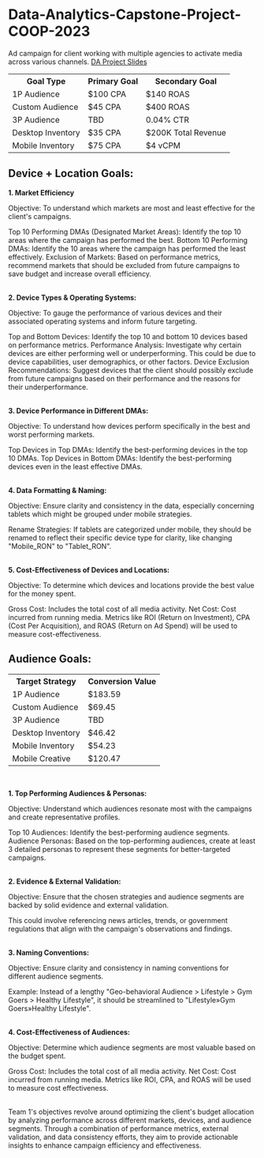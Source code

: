 # Data-Analytics-Capstone-Project-COOP-2023
Ad campaign for client working with multiple agencies to activate media across various channels. 
[DA Project Slides](https://docs.google.com/presentation/d/19jOKTX8baZoIa6-At_t-S8FIKLgnoWp1QXS9aVZYebQ/edit?usp=sharing) 

<table>
	     <tr>
		        <th>Goal Type</th>
		        <th>Primary Goal</th>
		        <th>Secondary Goal</th>
	     </tr>
	     <tr>
		        <td>1P Audience</td>
          <td>$100 CPA</td>
          <td>$140 ROAS</td>
      </tr>
      <tr>
		        <td>Custom Audience</td>
          <td>$45 CPA</td>
          <td>$400 ROAS</td>
 	    <tr/>
	     <tr>
		        <td>3P Audience</td>
		        <td>TBD</td>
          <td>0.04% CTR</td>
	     </tr>
	     <tr>
		        <td>Desktop Inventory</td>
		        <td>$35 CPA</td>
		        <td>$200K Total Revenue</td>
      <tr>
		        <td>Mobile Inventory</td>
		        <td>$75 CPA</td>
          <td>$4 vCPM</td>
	     </tr>
</table>

## **Device + Location Goals:** 

**1. Market Efficiency**
 
Objective: To understand which markets are most and least effective for the client's campaigns. 

Top 10 Performing DMAs (Designated Market Areas): Identify the top 10 areas where the campaign has performed the best. 
Bottom 10 Performing DMAs: Identify the 10 areas where the campaign has performed the least effectively. 
Exclusion of Markets: Based on performance metrics, recommend markets that should be excluded from future campaigns to save budget and increase overall efficiency.<br>


<br>**2. Device Types & Operating Systems:**

Objective: To gauge the performance of various devices and their associated operating systems and inform future targeting. 

Top and Bottom Devices: Identify the top 10 and bottom 10 devices based on performance metrics. 
Performance Analysis: Investigate why certain devices are either performing well or underperforming. This could be due to device capabilities, user demographics, or other factors. 
Device Exclusion Recommendations: Suggest devices that the client should possibly exclude from future campaigns based on their performance and the reasons for their underperformance.<br>


<br>**3. Device Performance in Different DMAs:**

Objective: To understand how devices perform specifically in the best and worst performing markets. 

Top Devices in Top DMAs: Identify the best-performing devices in the top 10 DMAs. 
Top Devices in Bottom DMAs: Identify the best-performing devices even in the least effective DMAs.<br> 


<br>**4. Data Formatting & Naming:**

Objective: Ensure clarity and consistency in the data, especially concerning tablets which might be grouped under mobile strategies. 

Rename Strategies: If tablets are categorized under mobile, they should be renamed to reflect their specific device type for clarity, like changing "Mobile_RON" to "Tablet_RON".<br> 


<br>**5. Cost-Effectiveness of Devices and Locations:** 

Objective: To determine which devices and locations provide the best value for the money spent. 

Gross Cost: Includes the total cost of all media activity.
Net Cost: Cost incurred from running media.
Metrics like ROI (Return on Investment), CPA (Cost Per Acquisition), and ROAS (Return on Ad Spend) will be used to measure cost-effectiveness.<br> 

## **Audience Goals:** 

<table>
      <tr>
          <th>Target Strategy </th>
		        <th>Conversion Value</th>
      </tr>
      <tr>
		        <td>1P Audience</td>
          <td>$183.59</td>
      </tr>
      <tr>
		        <td>Custom Audience</td>
          <td>$69.45</td>
      </tr>
      <tr>
		        <td>3P Audience</td>
		        <td>TBD</td>
      </tr>
      <tr>
		        <td>Desktop Inventory</td>
		        <td>$46.42</td>
      </tr>
      <tr>		
          <td>Mobile Inventory</td>
		        <td>$54.23</td>
      </tr>
      <tr>
	         <td>Mobile Creative</td>
	         <td>$120.47</td>
      </tr>
</table> <br>


**1. Top Performing Audiences & Personas:** 

Objective: Understand which audiences resonate most with the campaigns and create representative profiles. 

Top 10 Audiences: Identify the best-performing audience segments. 
Audience Personas: Based on the top-performing audiences, create at least 3 detailed personas to represent these segments for better-targeted campaigns.<br> 


<br>**2. Evidence & External Validation:** 

Objective: Ensure that the chosen strategies and audience segments are backed by solid evidence and external validation. 

This could involve referencing news articles, trends, or government regulations that align with the campaign's observations and findings.<br>


<br>**3. Naming Conventions:** 

Objective: Ensure clarity and consistency in naming conventions for different audience segments. 

Example: Instead of a lengthy "Geo-behavioral Audience > Lifestyle > Gym Goers > Healthy Lifestyle", it should be streamlined to "Lifestyle»Gym Goers»Healthy Lifestyle".<br> 


<br>**4. Cost-Effectiveness of Audiences:**

Objective: Determine which audience segments are most valuable based on the budget spent. 

Gross Cost: Includes the total cost of all media activity.
Net Cost: Cost incurred from running media.
Metrics like ROI, CPA, and ROAS will be used to measure cost effectiveness.<br> 

<br>Team 1's objectives revolve around optimizing the client's budget allocation by analyzing performance across different markets, devices, and audience segments. Through a combination of performance metrics, external validation, and data consistency efforts, they aim to provide actionable insights to enhance campaign efficiency and effectiveness. </br>

